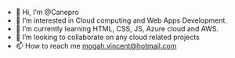 - 👋 Hi, I’m @Canepro
- 👀 I’m interested in Cloud computing and Web Apps Development.
- 🌱 I’m currently learning HTML, CSS, JS, Azure cloud and AWS.
- 💞️ I’m looking to collaborate on any cloud related projects
- 📫 How to reach me mogah.vincent@hotmail.com

<!---
Canepro/Canepro is a ✨ special ✨ repository because its `README.md` (this file) appears on your GitHub profile.
You can click the Preview link to take a look at your changes.
--->
